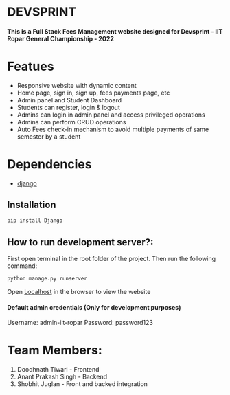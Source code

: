 # DEVSPRINT
#### This is a Full Stack Fees Management website designed for Devsprint - IIT Ropar General Championship - 2022

# Featues
- Responsive website with dynamic content
- Home page, sign in, sign up, fees payments page, etc
- Admin panel and Student Dashboard
- Students can register, login & logout
- Admins can login in admin panel and access privileged operations
- Admins can perform CRUD operations
- Auto Fees check-in mechanism to avoid multiple payments of same semester by a student

# Dependencies
- [django](https://pypi.org/project/Django/)


## Installation
```sh
pip install Django
```

## How to run development server?:
First open terminal in the root folder of the project.
Then run the following command:
```sh
python manage.py runserver
```
Open [Localhost]("localhost:8000") in the browser to view the website


#### Default admin credentials (Only for development purposes)
Username: admin-iit-ropar
Password: password123



# Team Members:
1. Doodhnath Tiwari - Frontend
2. Anant Prakash Singh - Backend
3. Shobhit Juglan - Front and backed integration

